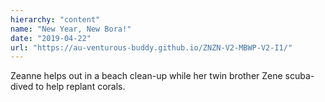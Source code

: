 ```yaml
---
hierarchy: "content"
name: "New Year, New Bora!"
date: "2019-04-22"
url: "https://au-venturous-buddy.github.io/ZNZN-V2-MBWP-V2-I1/"
---
```


Zeanne helps out in a beach clean-up while her twin brother Zene scuba-dived to help replant corals.
